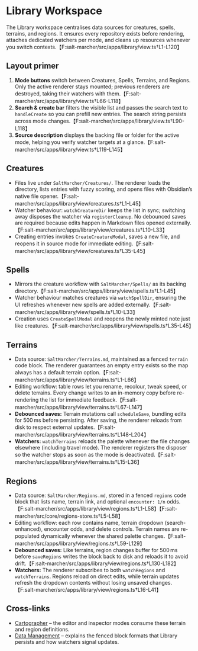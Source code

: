 # Library Workspace

The Library workspace centralises data sources for creatures, spells, terrains, and regions. It ensures every repository exists before rendering, attaches dedicated watchers per mode, and cleans up resources whenever you switch contexts.【F:salt-marcher/src/apps/library/view.ts†L1-L120】

## Layout primer
1. **Mode buttons** switch between Creatures, Spells, Terrains, and Regions. Only the active renderer stays mounted; previous renderers are destroyed, taking their watchers with them.【F:salt-marcher/src/apps/library/view.ts†L66-L118】
2. **Search & create bar** filters the visible list and passes the search text to `handleCreate` so you can prefill new entries. The search string persists across mode changes.【F:salt-marcher/src/apps/library/view.ts†L90-L118】
3. **Source description** displays the backing file or folder for the active mode, helping you verify watcher targets at a glance.【F:salt-marcher/src/apps/library/view.ts†L119-L145】

## Creatures
- Files live under `SaltMarcher/Creatures/`. The renderer loads the directory, lists entries with fuzzy scoring, and opens files with Obsidian’s native file opener.【F:salt-marcher/src/apps/library/view/creatures.ts†L1-L45】
- Watcher behaviour: `watchCreatureDir` keeps the list in sync; switching away disposes the watcher via `registerCleanup`. No debounced saves are required because edits happen in Markdown files opened externally.【F:salt-marcher/src/apps/library/view/creatures.ts†L10-L33】
- Creating entries invokes `CreateCreatureModal`, saves a new file, and reopens it in source mode for immediate editing.【F:salt-marcher/src/apps/library/view/creatures.ts†L35-L45】

## Spells
- Mirrors the creature workflow with `SaltMarcher/Spells/` as its backing directory.【F:salt-marcher/src/apps/library/view/spells.ts†L1-L45】
- Watcher behaviour matches creatures via `watchSpellDir`, ensuring the UI refreshes whenever new spells are added externally.【F:salt-marcher/src/apps/library/view/spells.ts†L10-L33】
- Creation uses `CreateSpellModal` and reopens the newly minted note just like creatures.【F:salt-marcher/src/apps/library/view/spells.ts†L35-L45】

## Terrains
- Data source: `SaltMarcher/Terrains.md`, maintained as a fenced `terrain` code block. The renderer guarantees an empty entry exists so the map always has a default terrain option.【F:salt-marcher/src/apps/library/view/terrains.ts†L1-L66】
- Editing workflow: table rows let you rename, recolour, tweak speed, or delete terrains. Every change writes to an in-memory copy before re-rendering the list for immediate feedback.【F:salt-marcher/src/apps/library/view/terrains.ts†L67-L147】
- **Debounced saves:** Terrain mutations call `scheduleSave`, bundling edits for 500 ms before persisting. After saving, the renderer reloads from disk to respect external updates.【F:salt-marcher/src/apps/library/view/terrains.ts†L148-L204】
- **Watchers:** `watchTerrains` reloads the palette whenever the file changes elsewhere (including travel mode). The renderer registers the disposer so the watcher stops as soon as the mode is deactivated.【F:salt-marcher/src/apps/library/view/terrains.ts†L15-L36】

## Regions
- Data source: `SaltMarcher/Regions.md`, stored in a fenced `regions` code block that lists name, terrain link, and optional `encounter: 1/n` odds.【F:salt-marcher/src/apps/library/view/regions.ts†L1-L58】【F:salt-marcher/src/core/regions-store.ts†L5-L58】
- Editing workflow: each row contains name, terrain dropdown (search-enhanced), encounter odds, and delete controls. Terrain names are re-populated dynamically whenever the shared palette changes.【F:salt-marcher/src/apps/library/view/regions.ts†L59-L129】
- **Debounced saves:** Like terrains, region changes buffer for 500 ms before `saveRegions` writes the block back to disk and reloads it to avoid drift.【F:salt-marcher/src/apps/library/view/regions.ts†L130-L182】
- **Watchers:** The renderer subscribes to both `watchRegions` and `watchTerrains`. Regions reload on direct edits, while terrain updates refresh the dropdown contents without losing unsaved changes.【F:salt-marcher/src/apps/library/view/regions.ts†L16-L41】

## Cross-links
- [Cartographer](./Cartographer.md) – the editor and inspector modes consume these terrain and region definitions.
- [Data Management](./Data-Management.md) – explains the fenced block formats that Library persists and how watchers signal updates.
